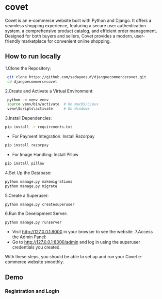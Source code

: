 
# covet

Covet is an e-commerce website built with Python and Django. It offers a seamless shopping experience, featuring a secure user authentication system, a comprehensive product catalog, and efficient order management. Designed for both buyers and sellers, Covet provides a modern, user-friendly marketplace for convenient online shopping.




## How to run locally

1.Clone the Repository:

```bash
 git clone https://github.com/sadayoosuf/djangoecommercecovet.git
 cd djangoecommercecovet
```
2.Create and Activate a Virtual Environment:
```bash
 python -m venv venv
 source venv/bin/activate  # On macOS/Linux
 venv\Scripts\activate     # On Windows
```
3.Install Dependencies:
```bash
pip install -r requirements.txt
```
  + For Payment Integration: Install Razorpay
  ```bash
pip install razorpay
```
 + For Image Handling: Install Pillow
  ```bash
pip install pillow
```
4.Set Up the Database:
```bash
python manage.py makemigrations
python manage.py migrate
```
5.Create a Superuser:
```bash
python manage.py createsuperuser
```
6.Run the Development Server:
```bash
python manage.py runserver
```
+ Visit http://127.0.0.1:8000 in your browser to see the website.
7.Access the Admin Panel:
+ Go to http://127.0.0.1:8000/admin and log in using the superuser credentials you created.

With these steps, you should be able to set up and run your Covet e-commerce website smoothly.

## Demo
### Registration and Login


  


    
